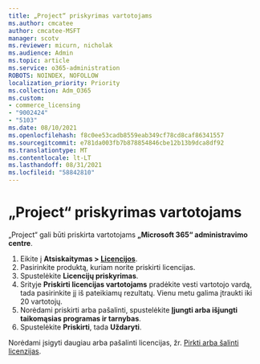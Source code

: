 ```yaml
---
title: „Project“ priskyrimas vartotojams
ms.author: cmcatee
author: cmcatee-MSFT
manager: scotv
ms.reviewer: micurn, nicholak
ms.audience: Admin
ms.topic: article
ms.service: o365-administration
ROBOTS: NOINDEX, NOFOLLOW
localization_priority: Priority
ms.collection: Adm_O365
ms.custom:
- commerce_licensing
- "9002424"
- "5103"
ms.date: 08/10/2021
ms.openlocfilehash: f8c0ee53cadb8559eab349cf78cd8caf86341557
ms.sourcegitcommit: e781da003fb7b878854846cbe12b13b9dca8df92
ms.translationtype: MT
ms.contentlocale: lt-LT
ms.lasthandoff: 08/31/2021
ms.locfileid: "58842810"
---
```

# <a name="assign-project-to-users"></a>„Project“ priskyrimas vartotojams

„Project“ gali būti priskirta vartotojams **„Microsoft 365“ administravimo centre**.

1. Eikite į **Atsiskaitymas > [Licencijos](https://go.microsoft.com/fwlink/p/?linkid=842264)**.
2. Pasirinkite produktą, kuriam norite priskirti licencijas.
3. Spustelėkite **Licencijų priskyrimas**.
4. Srityje **Priskirti licencijas vartotojams** pradėkite vesti vartotojo vardą, tada pasirinkite jį iš pateikiamų rezultatų. Vienu metu galima įtraukti iki 20 vartotojų.
5. Norėdami priskirti arba pašalinti, spustelėkite **Įjungti arba išjungti taikomąsias programas ir tarnybas**.
6. Spustelėkite **Priskirti**, tada **Uždaryti**.

Norėdami įsigyti daugiau arba pašalinti licencijas, žr. [Pirkti arba šalinti licenzijas](https://docs.microsoft.com/microsoft-365/commerce/licenses/buy-licenses#buy-or-remove-licenses-for-your-business-subscription).